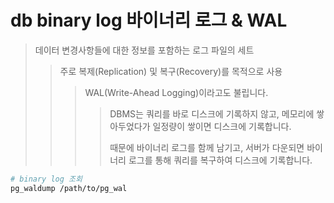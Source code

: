 # db binary log 바이너리 로그 & WAL

> 데이터 변경사항들에 대한 정보를 포함하는 로그 파일의 세트
>
> > 주로 복제(Replication) 및 복구(Recovery)를 목적으로 사용
> >
> > > WAL(Write-Ahead Logging)이라고도 불립니다.
> > >
> > > > DBMS는 쿼리를 바로 디스크에 기록하지 않고, 메모리에 쌓아두었다가 일정량이 쌓이면 디스크에 기록합니다.
> > > >
> > > > 때문에 바이너리 로그를 함께 남기고, 서버가 다운되면 바이너리 로그를 통해 쿼리를 복구하여 디스크에 기록합니다.

```sh
# binary log 조회
pg_waldump /path/to/pg_wal
```
